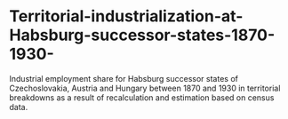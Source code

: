 # Territorial-industrialization-at-Habsburg-successor-states-1870-1930-
Industrial employment share for Habsburg successor states of Czechoslovakia, Austria and Hungary between 1870 and 1930 in territorial breakdowns as a result of recalculation and estimation based on census data. 
